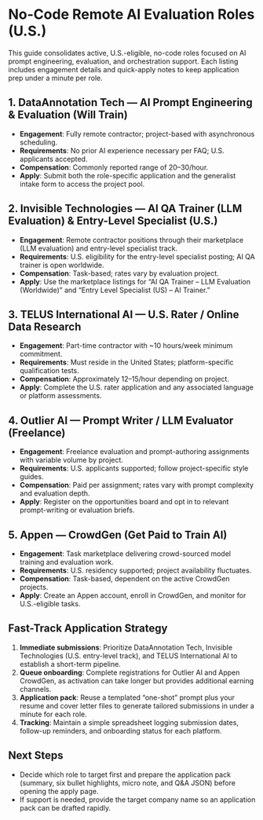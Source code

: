 # No-Code Remote AI Evaluation Roles (U.S.)

This guide consolidates active, U.S.-eligible, no-code roles focused on AI prompt engineering, evaluation, and orchestration support. Each listing includes engagement details and quick-apply notes to keep application prep under a minute per role.

## 1. DataAnnotation Tech — AI Prompt Engineering & Evaluation (Will Train)
- **Engagement**: Fully remote contractor; project-based with asynchronous scheduling.
- **Requirements**: No prior AI experience necessary per FAQ; U.S. applicants accepted.
- **Compensation**: Commonly reported range of $20–$30/hour.
- **Apply**: Submit both the role-specific application and the generalist intake form to access the project pool.

## 2. Invisible Technologies — AI QA Trainer (LLM Evaluation) & Entry-Level Specialist (U.S.)
- **Engagement**: Remote contractor positions through their marketplace (LLM evaluation) and entry-level specialist track.
- **Requirements**: U.S. eligibility for the entry-level specialist posting; AI QA trainer is open worldwide.
- **Compensation**: Task-based; rates vary by evaluation project.
- **Apply**: Use the marketplace listings for “AI QA Trainer – LLM Evaluation (Worldwide)” and “Entry Level Specialist (US) – AI Trainer.”

## 3. TELUS International AI — U.S. Rater / Online Data Research
- **Engagement**: Part-time contractor with ~10 hours/week minimum commitment.
- **Requirements**: Must reside in the United States; platform-specific qualification tests.
- **Compensation**: Approximately $12–$15/hour depending on project.
- **Apply**: Complete the U.S. rater application and any associated language or platform assessments.

## 4. Outlier AI — Prompt Writer / LLM Evaluator (Freelance)
- **Engagement**: Freelance evaluation and prompt-authoring assignments with variable volume by project.
- **Requirements**: U.S. applicants supported; follow project-specific style guides.
- **Compensation**: Paid per assignment; rates vary with prompt complexity and evaluation depth.
- **Apply**: Register on the opportunities board and opt in to relevant prompt-writing or evaluation briefs.

## 5. Appen — CrowdGen (Get Paid to Train AI)
- **Engagement**: Task marketplace delivering crowd-sourced model training and evaluation work.
- **Requirements**: U.S. residency supported; project availability fluctuates.
- **Compensation**: Task-based, dependent on the active CrowdGen projects.
- **Apply**: Create an Appen account, enroll in CrowdGen, and monitor for U.S.-eligible tasks.

## Fast-Track Application Strategy
1. **Immediate submissions**: Prioritize DataAnnotation Tech, Invisible Technologies (U.S. entry-level track), and TELUS International AI to establish a short-term pipeline.
2. **Queue onboarding**: Complete registrations for Outlier AI and Appen CrowdGen, as activation can take longer but provides additional earning channels.
3. **Application pack**: Reuse a templated “one-shot” prompt plus your resume and cover letter files to generate tailored submissions in under a minute for each role.
4. **Tracking**: Maintain a simple spreadsheet logging submission dates, follow-up reminders, and onboarding status for each platform.

## Next Steps
- Decide which role to target first and prepare the application pack (summary, six bullet highlights, micro note, and Q&A JSON) before opening the apply page.
- If support is needed, provide the target company name so an application pack can be drafted rapidly.
